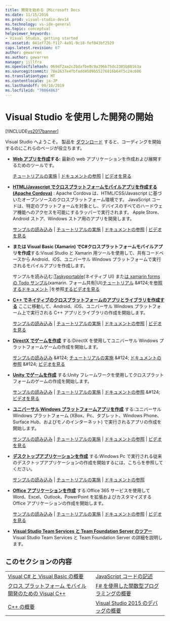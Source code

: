 ```yaml
---
title: 開発を始める |Microsoft Docs
ms.date: 11/15/2016
ms.prod: visual-studio-dev14
ms.technology: vs-ide-general
ms.topic: conceptual
helpviewer_keywords:
- Visual Studio, getting started
ms.assetid: 041ef726-f117-4a91-9c18-fef043bf2529
caps.latest.revision: 67
author: gewarren
ms.author: gewarren
manager: jillfra
ms.openlocfilehash: 069df2aa2c2bdafbe8c9a396b75dc2385b88163a
ms.sourcegitcommit: 78e2637e4fbfadd4509b55276816b64f5c24c606
ms.translationtype: MT
ms.contentlocale: ja-JP
ms.lasthandoff: 09/10/2019
ms.locfileid: "70864863"
---
```

# <a name="get-started-developing-with-visual-studio"></a>Visual Studio を使用した開発の開始
[!INCLUDE[vs2017banner](../includes/vs2017banner.md)]

Visual Studio へようこそ。 製品を [ダウンロード](http://www.visualstudio.com/community) すると、コーディングを開始するのにこれらのページが役立ちます。

- **[Web アプリを作成](https://www.visualstudio.com/features/modern-web-tooling-vs)する:** 最新の web アプリケーションを作成および展開するためのツールです。

     [チュートリアルの実施](https://docs.asp.net/en/latest/tutorials/your-first-aspnet-application.html) &#124;                               [ドキュメントの参照](https://docs.asp.net/) &#124;                                   [ビデオを見る](http://www.asp.net/vnext)

- **[HTML/Javascript でクロスプラットフォームモバイルアプリを作成する (Apache Cordova)](http://taco.visualstudio.com/docs/get-started-first-mobile-app/)** :             Apache Cordova は、HTML/CSS/Javascript に基づいたオープンソースのクロスプラットフォーム環境です。  JavaScript コードは、特定のプラットフォームを対象とし、デバイスのすべてのハードウェア機能へのアクセスを可能にするラッパーで実行されます。 Apple Store、Android ストア、Windows ストア用のアプリを開発します。

     [サンプルの読み込み](https://github.com/Microsoft/cordova-samples/tree/master/todo-angularjs) &#124;   [チュートリアルの実施](http://taco.visualstudio.com/docs/get-started-first-mobile-app/) &#124;                               [ドキュメントの参照](http://taco.visualstudio.com/docs/get-started-vs-tools-apache-cordova/) &#124;                                [ビデオを見る](https://channel9.msdn.com/Blogs/Seth-Juarez/Getting-Started-with-Apache-Cordova-in-Visual-Studio)

- **または Visual Basic (Xamarin) でC#クロスプラットフォームモバイルアプリを作成**する:Visual Studio と Xamarin 用ツールを使用して、共有コードベースから Android、iOS、ユニバーサル Windows プラットフォームで実行されるモバイルアプリを作成します。

     サンプルを読み込む:[Taskyportable](https://github.com/xamarin/mobile-samples/tree/master/TaskyPortable)(ネイティブ UI) また[は xamarin forms の Todo サンプル](https://github.com/xamarin/xamarin-forms-samples/tree/master/Todo)(xamarin. フォーム共有&#124;UI)[チュートリアル](https://msdn.microsoft.com/library/dn879698\(v=vs.140\).aspx) &#124;を[参照するドキュメント](https://msdn.microsoft.com/library/mt299001.aspx) &#124;を参照[するビデオを見る](https://channel9.msdn.com/Series/Cross-Platform-Development-with-Xamarin--Visual-Studio/01)

- **[C++ でネイティブのクロスプラットフォームのアプリとライブラリを作成する](https://www.visualstudio.com/explore/cplusplus-mdd-vs.aspx)** ここに移動して、Android、iOS、ユニバーサル Windows プラットフォーム上で実行される C++ アプリとライブラリの作成を開始します。

     [サンプルの読み込み](https://code.msdn.microsoft.com/MoreTeaPots-Android-a9bd8549) &#124;   [チュートリアルの実施](https://msdn.microsoft.com/library/dn707595.aspx) &#124;                             [ドキュメントの参照](https://msdn.microsoft.com/library/dn707591.aspx) &#124;                                  [ビデオを見る](https://channel9.msdn.com/Series/ConnectOn-Demand/239)

- **[DirectX でゲームを作成](https://msdn.microsoft.com/library/windows/desktop/ee663274\(v=vs.85\).aspx)** する:DirectX を使用してユニバーサル Windows プラットフォームゲームの作成を開始します。

     [サンプルの読み込み](https://msdn.microsoft.com/library/windows/desktop/bb153300\(v=vs.85\).aspx) &#124;                    [チュートリアルの実施](https://msdn.microsoft.com/library/windows/desktop/bb153264\(v=vs.85\).aspx) &#124;                                [ドキュメントの参照](https://msdn.microsoft.com/library/windows/desktop/ee663274\(v=vs.85\).aspx) &#124;                                   [ビデオを見る](https://channel9.msdn.com/Series/Introduction-to-C-and-DirectX-Game-Development/01)

- **[Unity でゲームを作成](../cross-platform/visual-studio-tools-for-unity.md)** する:Unity フレームワークを使用してクロスプラットフォームのゲームの作成を開始します。

     [サンプルの読み込み](http://unity3d.com/learn/resources/downloads) &#124;                     [チュートリアルの実施](http://unity3d.com/learn/tutorials/projects/roll-ball-tutorial) &#124;                               [ドキュメントの参照](https://msdn.microsoft.com/library/dn940019\(v=vs.140\).aspx) &#124;     [ビデオを見る](https://www.youtube.com/playlist?list=PLReL099Y5nRfseAg0k1SJOlpqdcsDs8Em)

- **[ユニバーサル Windows プラットフォームアプリを作成](https://dev.windows.com/windows-apps)** する:ユニバーサル Windows プラットフォーム (XBox、Pc、タブレット、Windows Phone、Surface Hub、およびモノのインターネット) で実行されるアプリの作成を開始します。

     [サンプルの読み込み](https://github.com/Microsoft/Windows-universal-samples) &#124;                          [チュートリアルの実施](https://msdn.microsoft.com/library/windows/apps/dn765018.aspx) &#124;                                [ドキュメントの参照](https://dev.windows.com) &#124;     [ビデオを見る](https://channel9.msdn.com/Blogs/One-Dev-Minute/Getting-started-with-Windows-10)

- **[デスクトップアプリケーションを作成](https://dev.windows.com/desktop)** する:Windows Pc で実行される従来のデスクトップアプリケーションの作成を開始するには、こちらを参照してください。

     [サンプルの読み込み](https://github.com/microsoft/windows-classic-samples) &#124;                     [チュートリアルの実施](https://msdn.microsoft.com/library/dd492171.aspx) &#124;                               [ドキュメントの参照](https://dev.windows.com/desktop)

- **[Office アプリケーションを作成](https://msdn.microsoft.com/library/fp161347.aspx)** する:Office 365 サービスを使用して Word、Excel、Outlook、PowerPoint を拡張およびカスタマイズする Office アプリケーションの作成を開始します。

     [サンプルの読み込み](https://code.msdn.microsoft.com/office365/) &#124;                       [チュートリアルの実施](http://dev.office.com/getting-started/office365apis) &#124;                              [ドキュメントの参照](https://msdn.microsoft.com/office/aa905340.aspx) &#124;                                   [ビデオを見る](http://dev.office.com/videos)

- **[Visual Studio Team Services と Team Foundation Server のツアー](https://www.visualstudio.com/products/visual-studio-team-services-vs)**  Visual Studio Team Services と Team Foundation Server の詳細を説明します。

## <a name="in-this-section"></a>このセクションの内容

|||
|-|-|
|[Visual C# と Visual Basic の概要](../ide/getting-started-with-visual-csharp-and-visual-basic.md)|[JavaScript コードの記述](https://msdn.microsoft.com/library/cte3c772\(v=vs.94\).aspx)|
|[クロス プラットフォーム モバイル開発のための Visual C++](../cross-platform/visual-cpp-for-cross-platform-mobile-development.md)|[F# を使用した関数型プログラミングの概要](https://msdn.microsoft.com/library/vstudio/dd233147.aspx)|
|[C++ の概要](../ide/getting-started-with-cpp-in-visual-studio.md)|[Visual Studio 2015 のデバッグの概要](../ide/getting-started-with-debugging-in-visual-studio-2015.md)|
